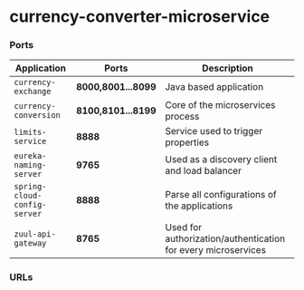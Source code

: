 # currency-converter-microservice

### Ports

Application | Ports | Description
 --- | --- | ---
 `currency-exchange` | **8000,8001...8099** | Java based application
 `currency-conversion` | **8100,8101...8199** | Core of the microservices process
 `limits-service` | **8888** | Service used to trigger properties
  `eureka-naming-server` | **9765** | Used as a discovery client and load balancer
 `spring-cloud-config-server` | **8888** | Parse all configurations of the applications
  `zuul-api-gateway` | **8765** | Used for authorization/authentication for every microservices
 
### URLs
